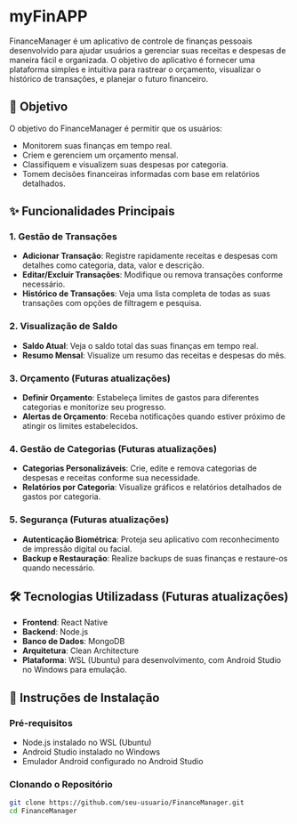 # myFinAPP

FinanceManager é um aplicativo de controle de finanças pessoais desenvolvido para ajudar usuários a gerenciar suas receitas e despesas de maneira fácil e organizada. O objetivo do aplicativo é fornecer uma plataforma simples e intuitiva para rastrear o orçamento, visualizar o histórico de transações, e planejar o futuro financeiro.

## 🎯 Objetivo

O objetivo do FinanceManager é permitir que os usuários:
- Monitorem suas finanças em tempo real.
- Criem e gerenciem um orçamento mensal.
- Classifiquem e visualizem suas despesas por categoria.
- Tomem decisões financeiras informadas com base em relatórios detalhados.

## ✨ Funcionalidades Principais

### 1. **Gestão de Transações**
   - **Adicionar Transação**: Registre rapidamente receitas e despesas com detalhes como categoria, data, valor e descrição.
   - **Editar/Excluir Transações**: Modifique ou remova transações conforme necessário.
   - **Histórico de Transações**: Veja uma lista completa de todas as suas transações com opções de filtragem e pesquisa.

### 2. **Visualização de Saldo**
   - **Saldo Atual**: Veja o saldo total das suas finanças em tempo real.
   - **Resumo Mensal**: Visualize um resumo das receitas e despesas do mês.

### 3. **Orçamento** (Futuras atualizações)
   - **Definir Orçamento**: Estabeleça limites de gastos para diferentes categorias e monitorize seu progresso.
   - **Alertas de Orçamento**: Receba notificações quando estiver próximo de atingir os limites estabelecidos.

### 4. **Gestão de Categorias** (Futuras atualizações)
   - **Categorias Personalizáveis**: Crie, edite e remova categorias de despesas e receitas conforme sua necessidade.
   - **Relatórios por Categoria**: Visualize gráficos e relatórios detalhados de gastos por categoria.

### 5. **Segurança** (Futuras atualizações)
   - **Autenticação Biométrica**: Proteja seu aplicativo com reconhecimento de impressão digital ou facial.
   - **Backup e Restauração**: Realize backups de suas finanças e restaure-os quando necessário.

## 🛠️ Tecnologias Utilizadass (Futuras atualizações)

- **Frontend**: React Native
- **Backend**: Node.js
- **Banco de Dados**: MongoDB
- **Arquitetura**: Clean Architecture
- **Plataforma**: WSL (Ubuntu) para desenvolvimento, com Android Studio no Windows para emulação.

## 🚀 Instruções de Instalação

### Pré-requisitos
- Node.js instalado no WSL (Ubuntu)
- Android Studio instalado no Windows
- Emulador Android configurado no Android Studio

### Clonando o Repositório

```bash
git clone https://github.com/seu-usuario/FinanceManager.git
cd FinanceManager
